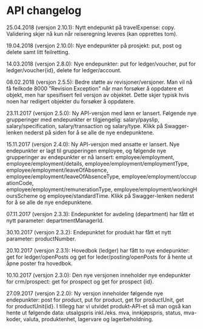 # API changelog
25.04.2018 (versjon 2.10.1): Nytt endepunkt på travelExpense: copy. Validering skjer nå kun når reiseregning leveres (kan opprettes tom).

19.04.2018 (versjon 2.10.0): Nye endepunkter på prosjekt: put, post og delete samt litt feilretting.

14.03.2018 (versjon 2.8.0): Nye endepunkter: put for ledger/voucher, put for ledger/voucher{id}, delete for ledger/account.

08.02.2018 (versjon 2.5.5): Bedre støtte av revisjoner/versjoner. Man vil nå få feilkode 8000 "Revision Exception" når man forsøker å oppdatere et objekt, men har spesifisert feil versjon av objektet. Dette skjer typisk hvis noen har redigert objekter du forsøker å oppdatere.

23.11.2017 (versjon 2.5.0): Ny API-versjon med lønn er lansert. Følgende nye grupperinger med endepunkter er tilgjengelig: salary/payslip, salary/specification, salary/transaction og salary/type. Klikk på Swagger-lenken nederst på siden for å se alle de nye endepunktene.

15.11.2017 (versjon 2.4.0): Ny API-versjon med ansatte er lansert. Nye endepunkter er lagt til grupperingen employee, og følgende nye grupperinger av endepunkter er nå lansert: employee/employment, employee/employment/details, employee/employment/employmentType, employee/employment/leaveOfAbsence,
employee/employment/leaveOfAbsenceType, employee/employment/occupationCode,
employee/employment/remunerationType, employee/employment/workingHoursScheme og employee/standardTime. Klikk på Swagger-lenken nederst for å se alle de nye endepunktene.

07.11.2017 (versjon 2.3.3): Endepunktet for avdeling (department) har fått et nytt parameter: departmentManagerId.

30.10.2017 (versjon 2.3.2): Endepunktet for produkt har fått et nytt parameter: productNumber.

20.10.2017 (versjon 2.3.1): Hovedbok (ledger) har fått to nye endepunkter: get for ledger/openPosts og get for leder/posting/openPosts for å hente ut åpne poster fra hovedbok.

10.10.2017 (versjon 2.3.0): Den nye versjonen inneholder nye endepunkter for crm/prospect: get for prospect og get for prospect {id}.

27.09.2017 (versjon 2.2.0): Ny versjon inneholder følgende nye endepunkter: post for product, put for product, get for productUnit, get for productUnit{id}. I tillegg har vi utvidet produkt-API-et så man også kan hente ut følgende data: utsalgspris inkl./eks. mva, innkjøpspris, status, mva-koder, valuta, produktenhet, lagervare og lagerbeholdning.
